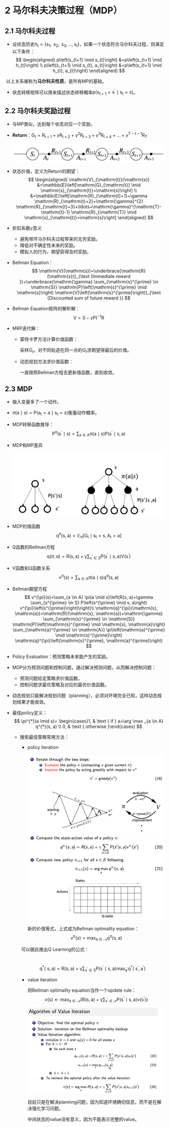 # 2 马尔科夫决策过程（MDP）

## 2.1 马尔科夫过程

- 设状态历史$h_{\mathrm{t}}=\left\{\mathrm{s}_{1}, \mathrm{~s}_{2}, \mathrm{~s}_{3}, \ldots, \mathrm{s}_{\mathrm{t}}\right\}$，如果一个状态符合马尔科夫过程，则满足以下条件：
  $$
  \begin{aligned}
  p\left(s_{t+1} \mid s_{t}\right) &=p\left(s_{t+1} \mid h_{t}\right) \\
  p\left(s_{t+1} \mid s_{t}, a_{t}\right) &=p\left(s_{t+1} \mid h_{t}, a_{t}\right)
  \end{aligned}
  $$

​		以上关系被称为**马尔科夫性质**，是所有MP的基础。

- 状态转移矩阵可以用来描述状态转移概率$\mathrm{p}\left(\mathrm{s}_{\mathrm{t}+1}=\mathrm{s}^{\prime} \mid \mathrm{s}_{\mathrm{t}}=\mathrm{s}\right)$。

## 2.2 马尔科夫奖励过程

- 与MP类似，达到每个状态对应一个奖励。

- **Return**：$\mathrm{G}_{\mathrm{t}}=\mathrm{R}_{\mathrm{t}+1}+\gamma \mathrm{R}_{\mathrm{t}+2}+\gamma^{2} \mathrm{R}_{\mathrm{t}+3}+\gamma^{3} \mathrm{R}_{\mathrm{t}+4}+\ldots+\gamma^{\mathrm{T}-\mathrm{t}-1} \mathrm{R}_{\mathrm{T}}$

  ![image-20220713132116487](assets/image-20220713132116487.png)

- 状态价值，定义为Return的期望：
  $$
  \begin{aligned}
  \mathrm{V}_{\mathrm{t}}(\mathrm{s}) &=\mathbb{E}\left[\mathrm{G}_{\mathrm{t}} \mid \mathrm{s}_{\mathrm{t}}=\mathrm{s}\right] \\
  &=\mathbb{E}\left[\mathrm{R}_{\mathrm{t}+1}+\gamma \mathrm{R}_{\mathrm{t}+2}+\mathrm{\gamma}^{2} \mathrm{R}_{\mathrm{t}+3}+\ldots+\mathrm{\gamma}^{\mathrm{T}-\mathrm{t}-1} \mathrm{R}_{\mathrm{T}} \mid \mathrm{s}_{\mathrm{t}}=\mathrm{s}\right]
  \end{aligned}
  $$

- 折扣系数$\gamma$意义

  - 避免带环马尔科夫过程带来的无穷奖励。
  - 降低对不确定性未来的奖励。
  - 模拟人的行为，期望获得及时奖励。

- Bellman Equation：
  $$
  \mathrm{V}(\mathrm{s})=\underbrace{\mathrm{R}(\mathrm{s})}_{\text {Immediate reward }}+\underbrace{\mathrm{\gamma} \sum_{\mathrm{s}^{\prime} \in \mathrm{S}} \mathrm{P}\left(\mathrm{s}^{\prime} \mid \mathrm{s}\right) \mathrm{V}\left(\mathrm{s}^{\prime}\right)}_{\text {Discounted sum of future reward }}
  $$

- Bellman Equation矩阵的解析解：
  $$
  \mathrm{V}=(\mathrm{I}-\gamma \mathrm{P})^{-1} \mathrm{R}
  $$

- MRP迭代解：

  - 蒙特卡罗方法计算价值函数：

    采样$G_t$，对不同轨迹在同一点的$G_t$求期望得最后的价值。

  - 动态规划方法求价值函数：

    一直按照Bellman方程去更新值函数，直到收敛。

## 2.3 MDP

- 输入变量多了一个动作。

- $\pi(\mathrm{a} \mid \mathrm{s})=\mathrm{P}\left(\mathrm{a}_{\mathrm{t}}=\mathrm{a} \mid \mathrm{s}_{\mathrm{t}}=\mathrm{s}\right)$衡量动作概率。

- MDP转移函数推导：
  $$
  \mathrm{P}^{\pi}\left(\mathrm{s}^{\prime} \mid \mathrm{s}\right)=\sum_{\mathrm{a} \in \mathrm{A}} \pi(\mathrm{a} \mid \mathrm{s}) \mathrm{P}\left(\mathrm{s}^{\prime} \mid \mathrm{s}, \mathrm{a}\right)
  $$

- MDP和MP差异

  ![image-20220713144736379](assets/image-20220713144736379.png)

- MDP的值函数
  $$
  \mathrm{q}^{\pi}(\mathrm{s}, \mathrm{a})=\mathbb{E}_{\mathrm{\pi}}\left[\mathrm{G}_{\mathrm{t}} \mid \mathrm{s}_{\mathrm{t}}=\mathrm{s}, \mathrm{A}_{\mathrm{t}}=\mathrm{a}\right]
  $$

- Q函数的Bellman方程
  $$
  \mathrm{q}(\pi,a)=\mathrm{R}(\mathrm{s}, \mathrm{a})+\mathrm{\gamma} \sum_{\mathrm{s}^{\prime} \in \mathrm{S}} \mathrm{P}\left(\mathrm{s}^{\prime} \mid \mathrm{s}, \mathrm{a}\right) \mathrm{V}\left(\mathrm{s}^{\prime}\right)
  $$

- V函数和Q函数关系
  $$
  \mathrm{v}^{\pi}(\mathrm{s})=\sum_{\mathrm{a} \in \mathrm{A}} \pi(\mathrm{a} \mid \mathrm{s}) \mathrm{q}^{\pi}(\mathrm{s}, \mathrm{a})
  $$

- Bellman期望方程
  $$
  v^{\pi}(s)=\sum_{a \in A} \pi(a \mid s)\left(R(s, a)+\gamma \sum_{s^{\prime} \in S} P\left(s^{\prime} \mid s, a\right) v^{\pi}\left(s^{\prime}\right)\right)\\
  \mathrm{q}^{\pi}(\mathrm{s}, \mathrm{a})=\mathrm{R}(\mathrm{s}, \mathrm{a})+\mathrm{\gamma} \sum_{\mathrm{s}^{\prime} \in \mathrm{S}} \mathrm{P}\left(\mathrm{s}^{\prime} \mid \mathrm{s}, \mathrm{a}\right) \sum_{\mathrm{a}^{\prime} \in \mathrm{A}} \pi\left(\mathrm{a}^{\prime} \mid \mathrm{s}^{\prime}\right) \mathrm{q}^{\pi}\left(\mathrm{s}^{\prime}, \mathrm{a}^{\prime}\right)
  $$

- Policy Evaluation：预测策略未来能产生的奖励。

- MDP分为预测问题和控制问题，通过解决预测问题，从而解决控制问题：
  - 预测问题给定策略求价值函数。
  - 控制问题求最优策略及对应的最优价值函数。

- 动态规划只能解决规划问题（planning），必须对环境完全已知，这样动态规划结果才能收敛。

- 最佳policy定义：
  $$
  \pi^{*}(a \mid s)= \begin{cases}1, & \text { if } a=\arg \max _{a \in A} q^{*}(s, a) \\ 0, & \text { otherwise }\end{cases}
  $$

  - 搜索最佳策略常用方法：

    - policy iteration

      <img src="assets/image-20220713152452215.png" alt="image-20220713152452215" style="zoom:67%;" />

      <img src="assets/image-20220713152611291.png" alt="image-20220713152611291" style="zoom:67%;" />

      新的价值等式，上式成为Bellman optimality equation：
      $$
      v^{\pi}(s)=\max _{\mathrm{a} \in \mathcal{A}} \mathrm{q}^{\pi}(\mathrm{s}, \mathrm{a})
      $$

    ​       可以据此推出Q Learning的公式：

    ​				
    $$
    \mathrm{q}^{*}(\mathrm{~s}, \mathrm{a})=\mathrm{R}(\mathrm{s}, \mathrm{a})+\mathrm{\gamma} \sum_{\mathrm{s}^{\prime} \in \mathrm{S}} \mathrm{P}\left(\mathrm{s}^{\prime} \mid \mathrm{s}, \mathrm{a}\right) \max _{\mathrm{a}^{\prime}} \mathrm{q}^{*}\left(\mathrm{~s}^{\prime}, \mathrm{a}^{\prime}\right)
    $$

    - value iteration

      将Bellman optimality equation当作一个update rule：
      $$
      \mathrm{v}(\mathrm{s}) \leftarrow \max _{\mathrm{a} \in \mathcal{A}}\left(\mathrm{R}(\mathrm{s}, \mathrm{a})+\mathrm{\gamma} \sum_{\mathrm{s}^{\prime} \in \mathcal{S}} \mathrm{P}\left(\mathrm{s}^{\prime} \mid \mathrm{s}, \mathrm{a}\right) \mathrm{v}\left(\mathrm{s}^{\prime}\right)\right)
      $$
      

      <img src="assets/image-20220713155647085.png" alt="image-20220713155647085" style="zoom:67%;" />

      目前只是在解决planning问题，因为知道环境确切信息，而不是在解决强化学习问题。

      中间状态的value没有意义，因为不能表示完整的value。

      

